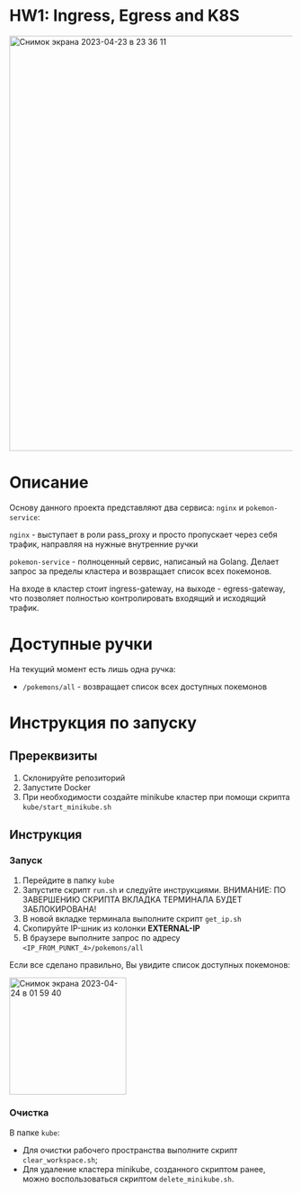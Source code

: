 # HW1: Ingress, Egress and K8S

<img width="737" alt="Снимок экрана 2023-04-23 в 23 36 11" src="https://user-images.githubusercontent.com/45429125/233864955-bf2ec8c9-9d0e-4101-9639-3ec775c386d0.png">

# Описание

Основу данного проекта представляют два сервиса: `nginx` и `pokemon-service`:

`nginx` - выступает в роли pass_proxy и просто пропускает через себя трафик, направляя на нужные внутренние ручки

`pokemon-service` - полноценный сервис, написаный на Golang. Делает запрос за пределы кластера и возвращает список всех покемонов.

На входе в кластер стоит ingress-gateway, на выходе - egress-gateway, что позволяет полностью контролировать входящий и исходящий трафик.

# Доступные ручки
На текущий момент есть лишь одна ручка:
- `/pokemons/all` - возвращает список всех доступных покемонов

# Инструкция по запуску

## Пререквизиты 

1. Склонируйте репозиторий
2. Запустите Docker
3. При необходимости создайте minikube кластер при помощи скрипта `kube/start_minikube.sh`

## Инструкция

### Запуск
1. Перейдите в папку `kube`
2. Запустите скрипт `run.sh` и следуйте инструкциями. ВНИМАНИЕ: ПО ЗАВЕРШЕНИЮ СКРИПТА ВКЛАДКА ТЕРМИНАЛА БУДЕТ ЗАБЛОКИРОВАНА!
3. В новой вкладке терминала выполните скрипт `get_ip.sh`
4. Скопируйте IP-шник из колонки **EXTERNAL-IP** 
5. В браузере выполните запрос по адресу `<IP_FROM_PUNKT_4>/pokemons/all`

Если все сделано правильно, Вы увидите список доступных покемонов:

<img width="208" alt="Снимок экрана 2023-04-24 в 01 59 40" src="https://user-images.githubusercontent.com/45429125/233870752-f01f98b1-d752-4d3f-ab79-304bce58fdc1.png">

### Очистка
В папке `kube`:
- Для очистки рабочего пространства выполните скрипт `clear_workspace.sh`;
- Для удаление кластера minikube, созданного скриптом ранее, можно воспользоваться скриптом `delete_minikube.sh`.
